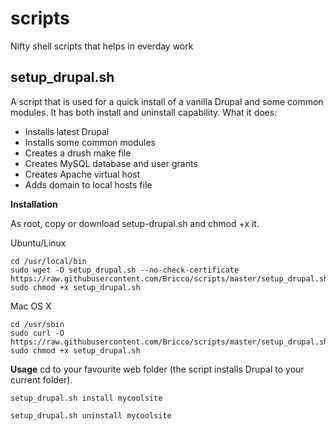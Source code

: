 scripts
=======

Nifty shell scripts that helps in everday work

## setup_drupal.sh
A script that is used for a quick install of a vanilla Drupal and some common modules. It has both install and uninstall capability.
What it does:
* Installs latest Drupal
* Installs some common modules
* Creates a drush make file
* Creates MySQL database and user grants
* Creates Apache virtual host
* Adds domain to local hosts file

**Installation**

As root, copy or download setup-drupal.sh and chmod +x it.

Ubuntu/Linux
```
cd /usr/local/bin
sudo wget -O setup_drupal.sh --no-check-certificate https://raw.githubusercontent.com/Bricco/scripts/master/setup_drupal.sh
sudo chmod +x setup_drupal.sh
```

Mac OS X
```
cd /usr/sbin
sudo curl -O https://raw.githubusercontent.com/Bricco/scripts/master/setup_drupal.sh
sudo chmod +x setup_drupal.sh
```

**Usage**
cd to your favourite web folder (the script installs Drupal to your current folder). 
```
setup_drupal.sh install mycoolsite
```
```
setup_drupal.sh uninstall mycoolsite
```

